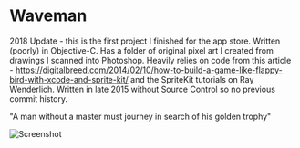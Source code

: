 # Waveman

2018 Update - this is the first project I finished for the app store. Written (poorly) in Objective-C. Has a folder of original pixel art I created from drawings I scanned into Photoshop. Heavily relies on code from this article - https://digitalbreed.com/2014/02/10/how-to-build-a-game-like-flappy-bird-with-xcode-and-sprite-kit/ and the SpriteKit tutorials on Ray Wenderlich. Written in late 2015 without Source Control so no previous commit history.

"A man without a master must journey in search of his golden trophy"

![Screenshot](https://github.com/longhorn499/Waveman/raw/master/Screenshot.jpeg) 
